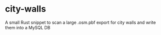 # city-walls
A small Rust snippet to scan a large .osm.pbf export for city walls and write them into a MySQL DB

